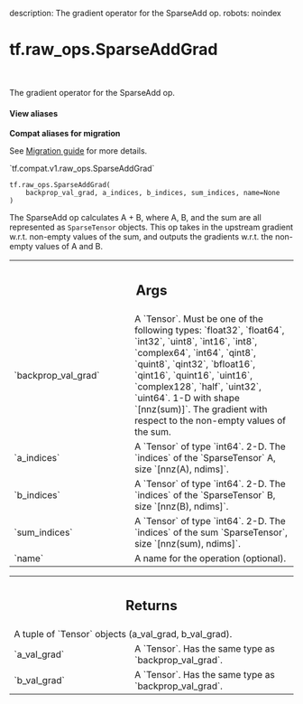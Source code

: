 description: The gradient operator for the SparseAdd op.
robots: noindex

# tf.raw_ops.SparseAddGrad

<!-- Insert buttons and diff -->

<table class="tfo-notebook-buttons tfo-api nocontent" align="left">

</table>



The gradient operator for the SparseAdd op.


<section class="expandable">
  <h4 class="showalways">View aliases</h4>
  <p>
<b>Compat aliases for migration</b>
<p>See
<a href="https://www.tensorflow.org/guide/migrate">Migration guide</a> for
more details.</p>
<p>`tf.compat.v1.raw_ops.SparseAddGrad`</p>
</p>
</section>

<pre class="devsite-click-to-copy prettyprint lang-py tfo-signature-link">
<code>tf.raw_ops.SparseAddGrad(
    backprop_val_grad, a_indices, b_indices, sum_indices, name=None
)
</code></pre>



<!-- Placeholder for "Used in" -->

The SparseAdd op calculates A + B, where A, B, and the sum are all represented
as `SparseTensor` objects.  This op takes in the upstream gradient w.r.t.
non-empty values of the sum, and outputs the gradients w.r.t. the non-empty
values of A and B.

<!-- Tabular view -->
 <table class="responsive fixed orange">
<colgroup><col width="214px"><col></colgroup>
<tr><th colspan="2"><h2 class="add-link">Args</h2></th></tr>

<tr>
<td>
`backprop_val_grad`<a id="backprop_val_grad"></a>
</td>
<td>
A `Tensor`. Must be one of the following types: `float32`, `float64`, `int32`, `uint8`, `int16`, `int8`, `complex64`, `int64`, `qint8`, `quint8`, `qint32`, `bfloat16`, `qint16`, `quint16`, `uint16`, `complex128`, `half`, `uint32`, `uint64`.
1-D with shape `[nnz(sum)]`.  The gradient with respect to
the non-empty values of the sum.
</td>
</tr><tr>
<td>
`a_indices`<a id="a_indices"></a>
</td>
<td>
A `Tensor` of type `int64`.
2-D.  The `indices` of the `SparseTensor` A, size `[nnz(A), ndims]`.
</td>
</tr><tr>
<td>
`b_indices`<a id="b_indices"></a>
</td>
<td>
A `Tensor` of type `int64`.
2-D.  The `indices` of the `SparseTensor` B, size `[nnz(B), ndims]`.
</td>
</tr><tr>
<td>
`sum_indices`<a id="sum_indices"></a>
</td>
<td>
A `Tensor` of type `int64`.
2-D.  The `indices` of the sum `SparseTensor`, size
`[nnz(sum), ndims]`.
</td>
</tr><tr>
<td>
`name`<a id="name"></a>
</td>
<td>
A name for the operation (optional).
</td>
</tr>
</table>



<!-- Tabular view -->
 <table class="responsive fixed orange">
<colgroup><col width="214px"><col></colgroup>
<tr><th colspan="2"><h2 class="add-link">Returns</h2></th></tr>
<tr class="alt">
<td colspan="2">
A tuple of `Tensor` objects (a_val_grad, b_val_grad).
</td>
</tr>
<tr>
<td>
`a_val_grad`<a id="a_val_grad"></a>
</td>
<td>
A `Tensor`. Has the same type as `backprop_val_grad`.
</td>
</tr><tr>
<td>
`b_val_grad`<a id="b_val_grad"></a>
</td>
<td>
A `Tensor`. Has the same type as `backprop_val_grad`.
</td>
</tr>
</table>

